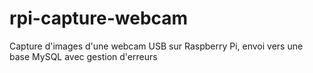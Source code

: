 # rpi-capture-webcam
Capture d'images d'une webcam USB sur Raspberry Pi, envoi vers une base MySQL avec gestion d'erreurs
